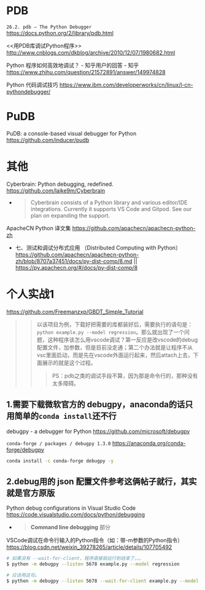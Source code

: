 
# PDB

`26.2. pdb — The Python Debugger` https://docs.python.org/2/library/pdb.html

<<用PDB库调试Python程序>> http://www.cnblogs.com/dkblog/archive/2010/12/07/1980682.html

Python 程序如何高效地调试？ - 知乎用户的回答 - 知乎 https://www.zhihu.com/question/21572891/answer/149974828

Python 代码调试技巧 https://www.ibm.com/developerworks/cn/linux/l-cn-pythondebugger/

# PuDB

PuDB: a console-based visual debugger for Python https://github.com/inducer/pudb

# 其他

Cyberbrain: Python debugging, redefined. https://github.com/laike9m/Cyberbrain
- > Cyberbrain consists of a Python library and various editor/IDE integrations. Currently it supports VS Code and Gitpod. See our plan on expanding the support.

ApacheCN Python 译文集 https://github.com/apachecn/apachecn-python-zh
- 七、测试和调试分布式应用 （Distributed Computing with Python） https://github.com/apachecn/apachecn-python-zh/blob/8707a37451/docs/py-dist-comp/8.md || https://py.apachecn.org/#/docs/py-dist-comp/8

# 个人实战1

https://github.com/Freemanzxp/GBDT_Simple_Tutorial
>> 以该项目为例，下载好把需要的库都装好后，需要执行的语句是： `python example.py --model regression`。那么就出现了一个问题，这种程序该怎么用vscode调试？第一反应是改vscode的debug配置文件，加参数，但是目前没走通；第二个办法就是让程序不从vsc里面启动，而是先在vscode外面运行起来，然后attach上去，下面展示的就是这个过程。
>>> PS：pdb之类的调试手段不算，因为那是命令行的，那种没有太多障碍。

## 1.需要下载微软官方的 debugpy，anaconda的话只用简单的`conda install`还不行

debugpy - a debugger for Python https://github.com/microsoft/debugpy

`conda-forge / packages / debugpy 1.3.0` https://anaconda.org/conda-forge/debugpy
```sh
conda install -c conda-forge debugpy -y
```

## 2.debug用的 json 配置文件参考这俩帖子就行，其实就是官方原版

Python debug configurations in Visual Studio Code https://code.visualstudio.com/docs/python/debugging
- > **Command line debugging** 部分

VSCode调试在命令行输入的Python指令（如：带-m参数的Python指令） https://blog.csdn.net/weixin_39278265/article/details/107705492

```sh
# 如果没有 --wait-for-client，程序直接就运行到结束了。。。
$ python -m debugpy --listen 5678 example.py --model regression

# 应该用这句。
$ python -m debugpy --listen 5678 --wait-for-client example.py --model regression
```
